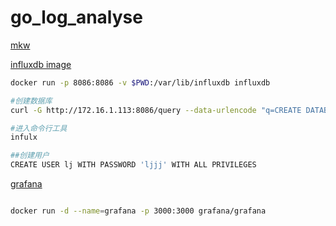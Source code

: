 # go_log_analyse
[mkw](https://www.imooc.com/learn/982)

[influxdb image](https://hub.docker.com/_/influxdb/)

```sh
docker run -p 8086:8086 -v $PWD:/var/lib/influxdb influxdb

#创建数据库
curl -G http://172.16.1.113:8086/query --data-urlencode "q=CREATE DATABASE ljdb"

#进入命令行工具
infulx

##创建用户
CREATE USER lj WITH PASSWORD 'ljjj' WITH ALL PRIVILEGES

```

[grafana](https://hub.docker.com/r/grafana/grafana/)
```sh

docker run -d --name=grafana -p 3000:3000 grafana/grafana

```